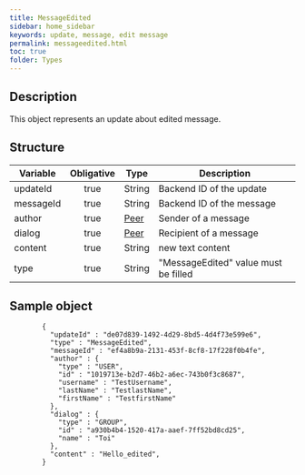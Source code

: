```yaml
---
title: MessageEdited
sidebar: home_sidebar
keywords: update, message, edit message
permalink: messageedited.html
toc: true
folder: Types
---
```


## Description

<p> This object represents an update about edited message.
</p>

## Structure

| Variable  | Obligative  |Type| Description
|---|:---:|---|---|
| updateId  | true |String| Backend ID of the update |
| messageId  | true |String |  Backend ID of the message |
| author  | true |[Peer](https://btsdigital.github.io/bot-api-contract/peer.html) |  Sender of a message  |
| dialog  | true | [Peer](https://btsdigital.github.io/bot-api-contract/peer.html) |Recipient of a message |
| content  | true | String| new text content |
| type  | true | String | "MessageEdited" value must be filled

## Sample object

```
        {
          "updateId" : "de07d839-1492-4d29-8bd5-4d4f73e599e6",
          "type" : "MessageEdited",
          "messageId" : "ef4a8b9a-2131-453f-8cf8-17f228f0b4fe",
          "author" : {
            "type" : "USER",
            "id" : "1019713e-b2d7-46b2-a6ec-743b0f3c8687",
            "username" : "TestUsername",
            "lastName" : "TestlastName",
            "firstName" : "TestfirstName"
          },
          "dialog" : {
            "type" : "GROUP",
            "id" : "a930b4b4-1520-417a-aaef-7ff52bd8cd25",
            "name" : "Toi"
          },
          "content" : "Hello_edited",
        }
```
